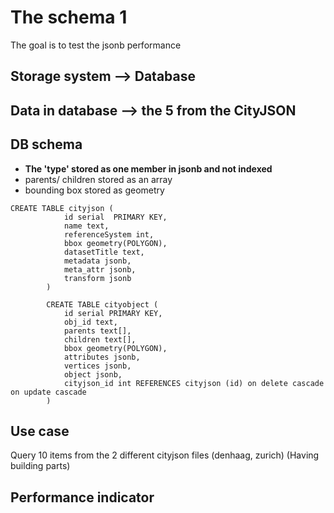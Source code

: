 # The schema 1 
The goal is to test the jsonb performance
## Storage system --> Database
## Data in database --> the 5 from the CityJSON

## DB schema
- **The 'type' stored as one member in jsonb and not indexed**
- parents/ children stored as an array 
- bounding box stored as geometry
```
CREATE TABLE cityjson (
            id serial  PRIMARY KEY,
            name text,
            referenceSystem int,
            bbox geometry(POLYGON),
            datasetTitle text,
            metadata jsonb,
            meta_attr jsonb,
            transform jsonb
        )

        CREATE TABLE cityobject (
            id serial PRIMARY KEY,
            obj_id text,
            parents text[],
            children text[],
            bbox geometry(POLYGON),
            attributes jsonb,
            vertices jsonb,
            object jsonb,
            cityjson_id int REFERENCES cityjson (id) on delete cascade on update cascade
        )
```
## Use case
Query 10 items from the 2 different cityjson files  (denhaag, zurich) (Having building parts)
## Performance indicator
